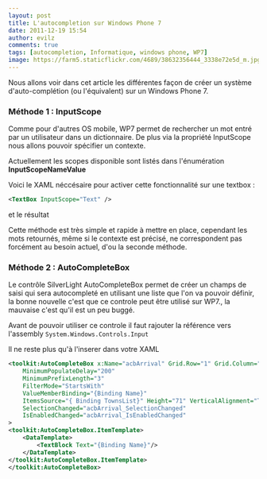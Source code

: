 ```yaml
---
layout: post
title: L'autocompletion sur Windows Phone 7
date: 2011-12-19 15:54
author: evilz
comments: true
tags: [autocompletion, Informatique, windows phone, WP7]
image: https://farm5.staticflickr.com/4689/38632356444_3338e72e5d_m.jpg
---
```

Nous allons voir dans cet article les différentes façon de créer un système d'auto-complétion (ou l'équivalent) sur un Windows Phone 7.<!--more-->

### Méthode 1 : InputScope

Comme pour d'autres OS mobile, WP7 permet de rechercher un mot entré par un utilisateur dans un dictionnaire.
De plus via la propriété InputScope nous allons pouvoir spécifier un contexte.

Actuellement les scopes disponible sont listés dans l'énumération **InputScopeNameValue**


<amp-gist
    data-gistid="9680f8c9d04bfb6b565b548e270e769f"
    data-file="InputScopeNameValue.csv"
    layout="fixed-height"
    height="978">
</amp-gist>

Voici le XAML néccésaire pour activer cette fonctionnalité sur une textbox :

```xml
<TextBox InputScope="Text" />
```

et le résultat


<amp-img src="https://farm6.static.flickr.com/5178/5467950877_f3c8b2b347_o.png"
  width="300"
  height="551"
  layout="responsive"
  alt="sample"></amp-img>

Cette méthode est très simple et rapide à mettre en place, cependant les mots retournés, même si le contexte est précisé, ne correspondent pas forcément au besoin actuel, d'ou la seconde méthode.

### Méthode 2 : AutoCompleteBox

Le contrôle SilverLight AutoCompleteBox permet de créer un champs de saisi qui sera autocompleté en utilisant une liste que l'on va pouvoir définir, la bonne nouvelle c'est que ce controle peut être utilisé sur WP7., la mauvaise c'est qu'il est un peu buggé.

Avant de pouvoir utiliser ce controle il faut rajouter la référence vers l'assembly `System.Windows.Controls.Input`

Il ne reste plus qu'à l'inserer dans votre XAML

```xml
<toolkit:AutoCompleteBox x:Name="acbArrival" Grid.Row="1" Grid.Column="1" Text="{Binding ArrivalTown, Mode=TwoWay}"
    MinimumPopulateDelay="200"
    MinimumPrefixLength="3"
    FilterMode="StartsWith"
    ValueMemberBinding="{Binding Name}"
    ItemsSource="{ Binding TownsList}" Height="71" VerticalAlignment="Top"
    SelectionChanged="acbArrival_SelectionChanged"
    IsEnabledChanged="acbArrival_IsEnabledChanged"
>
<toolkit:AutoCompleteBox.ItemTemplate>
    <DataTemplate>
        <TextBlock Text="{Binding Name}"/>
    </DataTemplate>
</toolkit:AutoCompleteBox.ItemTemplate>
</toolkit:AutoCompleteBox>
```